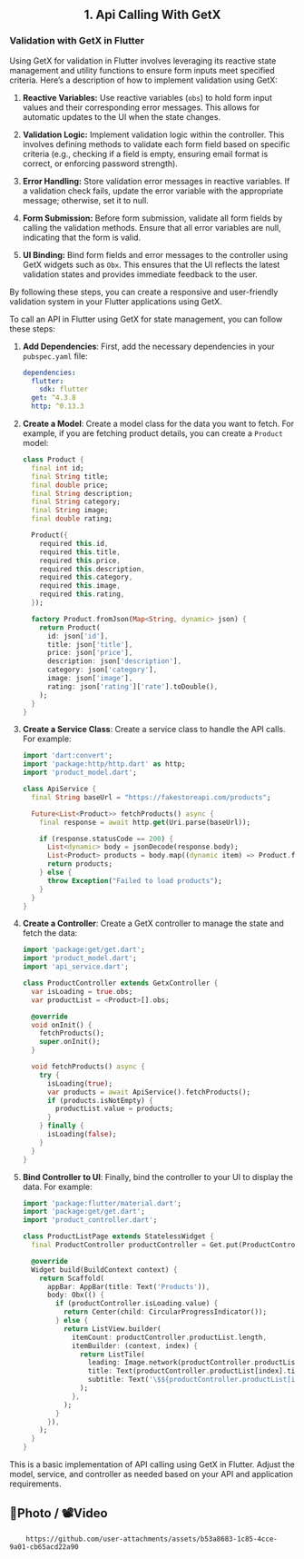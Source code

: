 
<h2 align = "center"> 1. Api Calling With GetX </h2>


### Validation with GetX in Flutter

Using GetX for validation in Flutter involves leveraging its reactive state management and utility functions to ensure form inputs meet specified criteria. Here’s a description of how to implement validation using GetX:

1. **Reactive Variables:** Use reactive variables (`obs`) to hold form input values and their corresponding error messages. This allows for automatic updates to the UI when the state changes.

2. **Validation Logic:** Implement validation logic within the controller. This involves defining methods to validate each form field based on specific criteria (e.g., checking if a field is empty, ensuring email format is correct, or enforcing password strength).

3. **Error Handling:** Store validation error messages in reactive variables. If a validation check fails, update the error variable with the appropriate message; otherwise, set it to null.

4. **Form Submission:** Before form submission, validate all form fields by calling the validation methods. Ensure that all error variables are null, indicating that the form is valid.

5. **UI Binding:** Bind form fields and error messages to the controller using GetX widgets such as `Obx`. This ensures that the UI reflects the latest validation states and provides immediate feedback to the user.

By following these steps, you can create a responsive and user-friendly validation system in your Flutter applications using GetX.





To call an API in Flutter using GetX for state management, you can follow these steps:

1. **Add Dependencies**:
   First, add the necessary dependencies in your `pubspec.yaml` file:
   ```yaml
   dependencies:
     flutter:
       sdk: flutter
     get: ^4.3.8
     http: ^0.13.3
   ```

2. **Create a Model**:
   Create a model class for the data you want to fetch. For example, if you are fetching product details, you can create a `Product` model:
   ```dart
   class Product {
     final int id;
     final String title;
     final double price;
     final String description;
     final String category;
     final String image;
     final double rating;

     Product({
       required this.id,
       required this.title,
       required this.price,
       required this.description,
       required this.category,
       required this.image,
       required this.rating,
     });

     factory Product.fromJson(Map<String, dynamic> json) {
       return Product(
         id: json['id'],
         title: json['title'],
         price: json['price'],
         description: json['description'],
         category: json['category'],
         image: json['image'],
         rating: json['rating']['rate'].toDouble(),
       );
     }
   }
   ```

3. **Create a Service Class**:
   Create a service class to handle the API calls. For example:
   ```dart
   import 'dart:convert';
   import 'package:http/http.dart' as http;
   import 'product_model.dart';

   class ApiService {
     final String baseUrl = "https://fakestoreapi.com/products";

     Future<List<Product>> fetchProducts() async {
       final response = await http.get(Uri.parse(baseUrl));

       if (response.statusCode == 200) {
         List<dynamic> body = jsonDecode(response.body);
         List<Product> products = body.map((dynamic item) => Product.fromJson(item)).toList();
         return products;
       } else {
         throw Exception("Failed to load products");
       }
     }
   }
   ```

4. **Create a Controller**:
   Create a GetX controller to manage the state and fetch the data:
   ```dart
   import 'package:get/get.dart';
   import 'product_model.dart';
   import 'api_service.dart';

   class ProductController extends GetxController {
     var isLoading = true.obs;
     var productList = <Product>[].obs;

     @override
     void onInit() {
       fetchProducts();
       super.onInit();
     }

     void fetchProducts() async {
       try {
         isLoading(true);
         var products = await ApiService().fetchProducts();
         if (products.isNotEmpty) {
           productList.value = products;
         }
       } finally {
         isLoading(false);
       }
     }
   }
   ```

5. **Bind Controller to UI**:
   Finally, bind the controller to your UI to display the data. For example:
   ```dart
   import 'package:flutter/material.dart';
   import 'package:get/get.dart';
   import 'product_controller.dart';

   class ProductListPage extends StatelessWidget {
     final ProductController productController = Get.put(ProductController());

     @override
     Widget build(BuildContext context) {
       return Scaffold(
         appBar: AppBar(title: Text('Products')),
         body: Obx(() {
           if (productController.isLoading.value) {
             return Center(child: CircularProgressIndicator());
           } else {
             return ListView.builder(
               itemCount: productController.productList.length,
               itemBuilder: (context, index) {
                 return ListTile(
                   leading: Image.network(productController.productList[index].image),
                   title: Text(productController.productList[index].title),
                   subtitle: Text('\$${productController.productList[index].price.toString()}'),
                 );
               },
             );
           }
         }),
       );
     }
   }
   ```

This is a basic implementation of API calling using GetX in Flutter. Adjust the model, service, and controller as needed based on your API and application requirements.


  <summary><h2>📸Photo / 📽Video</h2></summary>

  
     
        https://github.com/user-attachments/assets/b53a8683-1c85-4cce-9a01-cb65acd22a90
       

